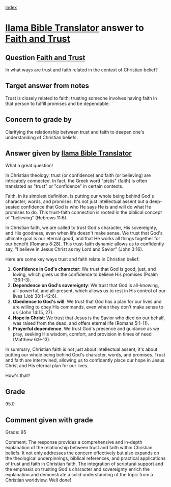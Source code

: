 
[Index](../../index.md)
# [llama Bible Translator](../../answering_models/llama_Bible_Translator.md) answer to [Faith and Trust](../../questions/Faith_and_Trust.md)

## Question [Faith and Trust](../../questions/Faith_and_Trust.md)
In what ways are trust and faith related in the context of Christian belief?

## Target answer from notes
Trust is closely related to faith; trusting someone involves having faith in that person to fulfill promises and be dependable.

## Concern to grade by
Clarifying the relationship between trust and faith to deepen one's understanding of Christian beliefs.

## Answer given by [llama Bible Translator](../../answering_models/llama_Bible_Translator.md)
What a great question!

In Christian theology, trust (or confidence) and faith (or believing) are intricately connected. In fact, the Greek word "pistis" (faith) is often translated as "trust" or "confidence" in certain contexts.

Faith, in its simplest definition, is putting our whole being behind God's character, words, and promises. It's not just intellectual assent but a deep-seated confidence that God is who He says He is and will do what He promises to do. This trust-faith connection is rooted in the biblical concept of "believing" (Hebrews 11:6).

In Christian faith, we are called to trust God's character, His sovereignty, and His goodness, even when life doesn't make sense. We trust that God's ultimate goal is our eternal good, and that He works all things together for our benefit (Romans 8:28). This trust-faith dynamic allows us to confidently say, "I believe in Jesus Christ as my Lord and Savior" (John 3:16).

Here are some key ways trust and faith relate in Christian belief:

1. **Confidence in God's character**: We trust that God is good, just, and loving, which gives us the confidence to believe His promises (Psalm 136:1-3).
2. **Dependence on God's sovereignty**: We trust that God is all-knowing, all-powerful, and all-present, which allows us to rest in His control of our lives (Job 38:1-42:6).
3. **Obedience to God's will**: We trust that God has a plan for our lives and are willing to obey His commands, even when they don't make sense to us (John 14:15, 27).
4. **Hope in Christ**: We trust that Jesus is the Savior who died on our behalf, was raised from the dead, and offers eternal life (Romans 5:1-11).
5. **Prayerful dependence**: We trust God's presence and guidance as we pray, seeking His wisdom, comfort, and provision in times of need (Matthew 6:9-13).

In summary, Christian faith is not just about intellectual assent; it's about putting our whole being behind God's character, words, and promises. Trust and faith are intertwined, allowing us to confidently place our hope in Jesus Christ and His eternal plan for our lives.

How's that?

## Grade
95.0

## Comment given with grade
Grade: 95

Comment: The response provides a comprehensive and in-depth explanation of the relationship between trust and faith within Christian beliefs. It not only addresses the concern effectively but also expands on the theological underpinnings, biblical references, and practical applications of trust and faith in Christian faith. The integration of scriptural support and the emphasis on trusting God's character and sovereignty enrich the explanation and demonstrate a solid understanding of the topic from a Christian worldview. Well done!
